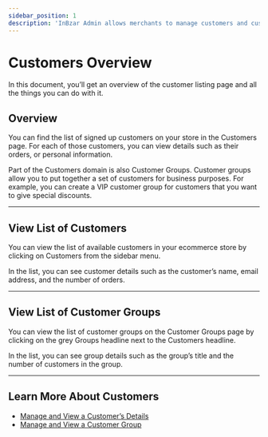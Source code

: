 ```yaml
---
sidebar_position: 1
description: 'InBzar Admin allows merchants to manage customers and customer groups.'
---
```


# Customers Overview

In this document, you’ll get an overview of the customer listing page and all the things you can do with it.

## Overview

You can find the list of signed up customers on your store in the Customers page. For each of those customers, you can view details such as their orders, or personal information.

Part of the Customers domain is also Customer Groups. Customer groups allow you to put together a set of customers for business purposes. For example, you can create a VIP customer group for customers that you want to give special discounts.

---

## View List of Customers

You can view the list of available customers in your ecommerce store by clicking on Customers from the sidebar menu.

In the list, you can see customer details such as the customer’s name, email address, and the number of orders.

---

## View List of Customer Groups

You can view the list of customer groups on the Customer Groups page by clicking on the grey Groups headline next to the Customers headline.

In the list, you can see group details such as the group’s title and the number of customers in the group.

---

## Learn More About Customers

- [Manage and View a Customer’s Details](./manage.mdx)
- [Manage and View a Customer Group](./groups.mdx)
